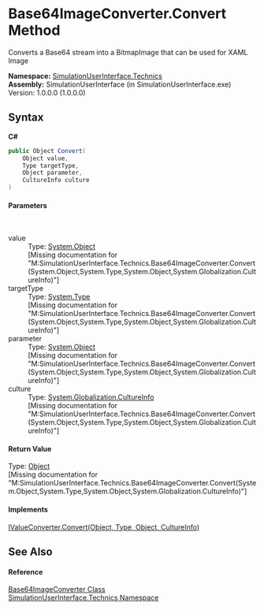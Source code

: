 # Base64ImageConverter.Convert Method 
 

Converts a Base64 stream into a BitmapImage that can be used for XAML Image

**Namespace:**&nbsp;<a href="77e4411a-e238-d023-32d9-e198a5631dea">SimulationUserInterface.Technics</a><br />**Assembly:**&nbsp;SimulationUserInterface (in SimulationUserInterface.exe) Version: 1.0.0.0 (1.0.0.0)

## Syntax

**C#**<br />
``` C#
public Object Convert(
	Object value,
	Type targetType,
	Object parameter,
	CultureInfo culture
)
```


#### Parameters
&nbsp;<dl><dt>value</dt><dd>Type: <a href="http://msdn2.microsoft.com/en-us/library/e5kfa45b" target="_blank">System.Object</a><br />\[Missing <param name="value"/> documentation for "M:SimulationUserInterface.Technics.Base64ImageConverter.Convert(System.Object,System.Type,System.Object,System.Globalization.CultureInfo)"\]</dd><dt>targetType</dt><dd>Type: <a href="http://msdn2.microsoft.com/en-us/library/42892f65" target="_blank">System.Type</a><br />\[Missing <param name="targetType"/> documentation for "M:SimulationUserInterface.Technics.Base64ImageConverter.Convert(System.Object,System.Type,System.Object,System.Globalization.CultureInfo)"\]</dd><dt>parameter</dt><dd>Type: <a href="http://msdn2.microsoft.com/en-us/library/e5kfa45b" target="_blank">System.Object</a><br />\[Missing <param name="parameter"/> documentation for "M:SimulationUserInterface.Technics.Base64ImageConverter.Convert(System.Object,System.Type,System.Object,System.Globalization.CultureInfo)"\]</dd><dt>culture</dt><dd>Type: <a href="http://msdn2.microsoft.com/en-us/library/kx54z3k7" target="_blank">System.Globalization.CultureInfo</a><br />\[Missing <param name="culture"/> documentation for "M:SimulationUserInterface.Technics.Base64ImageConverter.Convert(System.Object,System.Type,System.Object,System.Globalization.CultureInfo)"\]</dd></dl>

#### Return Value
Type: <a href="http://msdn2.microsoft.com/en-us/library/e5kfa45b" target="_blank">Object</a><br />\[Missing <returns> documentation for "M:SimulationUserInterface.Technics.Base64ImageConverter.Convert(System.Object,System.Type,System.Object,System.Globalization.CultureInfo)"\]

#### Implements
<a href="http://msdn2.microsoft.com/en-us/library/ms590771" target="_blank">IValueConverter.Convert(Object, Type, Object, CultureInfo)</a><br />

## See Also


#### Reference
<a href="37bce230-531b-a167-58fa-245c6d2fce7e">Base64ImageConverter Class</a><br /><a href="77e4411a-e238-d023-32d9-e198a5631dea">SimulationUserInterface.Technics Namespace</a><br />